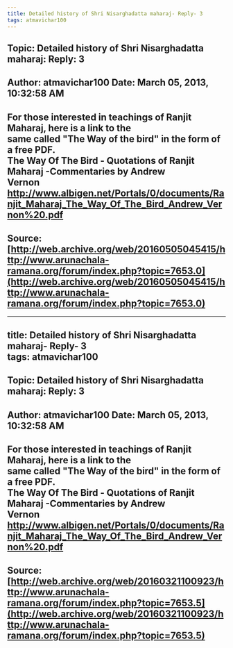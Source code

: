 ```yaml
--- 
title: Detailed history of Shri Nisarghadatta maharaj- Reply- 3   
tags: atmavichar100  
---  
```

## Topic:  Detailed history of Shri Nisarghadatta maharaj: Reply: 3  
Author: atmavichar100       Date: March 05, 2013, 10:32:58 AM  
---  
For those interested in teachings of Ranjit Maharaj, here is a link to the  
same called "The Way of the bird" in the form of a free PDF.   
 **The Way Of The Bird - Quotations of Ranjit Maharaj -Commentaries by Andrew  
Vernon**   
http://www.albigen.net/Portals/0/documents/Ranjit_Maharaj_The_Way_Of_The_Bird_Andrew_Vernon%20.pdf
 ---  
Source:[http://web.archive.org/web/20160505045415/http://www.arunachala-ramana.org/forum/index.php?topic=7653.0](http://web.archive.org/web/20160505045415/http://www.arunachala-ramana.org/forum/index.php?topic=7653.0)   
---  

--- 
title: Detailed history of Shri Nisarghadatta maharaj- Reply- 3   
tags: atmavichar100  
---  
## Topic:  Detailed history of Shri Nisarghadatta maharaj: Reply: 3  
Author: atmavichar100       Date: March 05, 2013, 10:32:58 AM  
---  
For those interested in teachings of Ranjit Maharaj, here is a link to the  
same called "The Way of the bird" in the form of a free PDF.   
 **The Way Of The Bird - Quotations of Ranjit Maharaj -Commentaries by Andrew  
Vernon**   
http://www.albigen.net/Portals/0/documents/Ranjit_Maharaj_The_Way_Of_The_Bird_Andrew_Vernon%20.pdf
 ---  
Source:[http://web.archive.org/web/20160321100923/http://www.arunachala-ramana.org/forum/index.php?topic=7653.5](http://web.archive.org/web/20160321100923/http://www.arunachala-ramana.org/forum/index.php?topic=7653.5)   
---  

